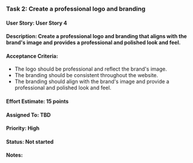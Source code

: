 ### Task 2: Create a professional logo and branding
#### User Story: User Story 4
#### Description: Create a professional logo and branding that aligns with the brand's image and provides a professional and polished look and feel.
#### Acceptance Criteria:
- The logo should be professional and reflect the brand's image.
- The branding should be consistent throughout the website.
- The branding should align with the brand's image and provide a professional and polished look and feel.
#### Effort Estimate: 15 points
#### Assigned To: TBD
#### Priority: High
#### Status: Not started
#### Notes: